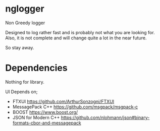 # nglogger
Non Greedy logger

Designed to log rather fast and is probably not what you are looking for.
Also, it is not complete and will change quite a lot in the near future.

So stay away.

# Dependencies
Nothing for library.

UI Depends on;
* FTXUI https://github.com/ArthurSonzogni/FTXUI
* MessagePack C++ https://github.com/msgpack/msgpack-c 
* BOOST https://www.boost.org/
* JSON for Modern C++ https://github.com/nlohmann/json#binary-formats-cbor-and-messagepack
